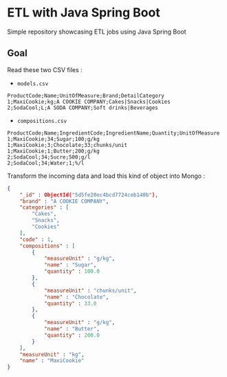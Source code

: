 # ETL with Java Spring Boot

Simple repository showcasing ETL jobs using Java Spring Boot 

## Goal

Read these two CSV files :

- `models.csv`

```
ProductCode;Name;UnitOfMeasure;Brand;DetailCategory
1;MaxiCookie;kg;A COOKIE COMPANY;Cakes|Snacks|Cookies
2;SodaCool;L;A SODA COMPANY;Soft drinks|Beverages
```

- `compositions.csv`

```
ProductCode;Name;IngredientCode;IngredientName;Quantity;UnitOfMeasure
1;MaxiCookie;34;Sugar;100;g/kg
1;MaxiCookie;3;Chocolate;33;chunks/unit
1;MaxiCookie;1;Butter;200;g/kg
2;SodaCool;34;Sucre;500;g/l
2;SodaCool;34;Water;1;%/l
```

Transform the incoming data and load this kind of object into Mongo :

```json
{
    "_id" : ObjectId("5d5fe20ec4bcd7724ceb140b"),
    "brand" : "A COOKIE COMPANY",
    "categories" : [ 
        "Cakes", 
        "Snacks", 
        "Cookies"
    ],
    "code" : 1,
    "compositions" : [ 
        {
            "measureUnit" : "g/kg",
            "name" : "Sugar",
            "quantity" : 100.0
        }, 
        {
            "measureUnit" : "chunks/unit",
            "name" : "Chocolate",
            "quantity" : 33.0
        }, 
        {
            "measureUnit" : "g/kg",
            "name" : "Butter",
            "quantity" : 200.0
        }
    ],
    "measureUnit" : "kg",
    "name" : "MaxiCookie"
}
```
